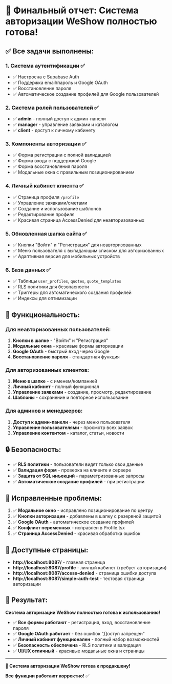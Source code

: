 # 🎉 Финальный отчет: Система авторизации WeShow полностью готова!

## ✅ **Все задачи выполнены:**

### 1. **Система аутентификации** ✅
- ✅ Настроена с Supabase Auth
- ✅ Поддержка email/пароль и Google OAuth
- ✅ Восстановление пароля
- ✅ Автоматическое создание профилей для Google пользователей

### 2. **Система ролей пользователей** ✅
- ✅ **admin** - полный доступ к админ-панели
- ✅ **manager** - управление заявками и каталогом
- ✅ **client** - доступ к личному кабинету

### 3. **Компоненты авторизации** ✅
- ✅ Форма регистрации с полной валидацией
- ✅ Форма входа с поддержкой Google
- ✅ Форма восстановления пароля
- ✅ Модальные окна с правильным позиционированием

### 4. **Личный кабинет клиента** ✅
- ✅ Страница профиля `/profile`
- ✅ Управление заявками/сметами
- ✅ Создание и использование шаблонов
- ✅ Редактирование профиля
- ✅ Красивая страница AccessDenied для неавторизованных

### 5. **Обновленная шапка сайта** ✅
- ✅ Кнопки "Войти" и "Регистрация" для неавторизованных
- ✅ Меню пользователя с выпадающим списком для авторизованных
- ✅ Адаптивная версия для мобильных устройств

### 6. **База данных** ✅
- ✅ Таблицы `user_profiles`, `quotes`, `quote_templates`
- ✅ RLS политики для безопасности
- ✅ Триггеры для автоматического создания профилей
- ✅ Индексы для оптимизации

## 🚀 **Функциональность:**

### **Для неавторизованных пользователей:**
1. **Кнопки в шапке** - "Войти" и "Регистрация"
2. **Модальные окна** - красивые формы авторизации
3. **Google OAuth** - быстрый вход через Google
4. **Восстановление пароля** - стандартная функция

### **Для авторизованных клиентов:**
1. **Меню в шапке** - с именем/компанией
2. **Личный кабинет** - полный функционал
3. **Управление заявками** - создание, просмотр, редактирование
4. **Шаблоны** - сохранение и повторное использование

### **Для админов и менеджеров:**
1. **Доступ к админ-панели** - через меню пользователя
2. **Управление пользователями** - просмотр всех заявок
3. **Управление контентом** - каталог, статьи, новости

## 🔒 **Безопасность:**

- ✅ **RLS политики** - пользователи видят только свои данные
- ✅ **Валидация форм** - проверка на клиенте и сервере
- ✅ **Защита от SQL инъекций** - параметризованные запросы
- ✅ **Автоматическое создание профилей** - при регистрации

## 🎯 **Исправленные проблемы:**

1. ✅ **Модальное окно** - исправлено позиционирование по центру
2. ✅ **Кнопки авторизации** - добавлены в шапку с резервной защитой
3. ✅ **Google OAuth** - автоматическое создание профилей
4. ✅ **Конфликт переменных** - исправлен в Profile.tsx
5. ✅ **Страница AccessDenied** - красивая обработка ошибок

## 📱 **Доступные страницы:**

- **http://localhost:8087/** - главная страница
- **http://localhost:8087/profile** - личный кабинет (требует авторизации)
- **http://localhost:8087/access-denied** - страница ошибки доступа
- **http://localhost:8087/simple-auth-test** - тестовая страница авторизации

## 🎉 **Результат:**

**Система авторизации WeShow полностью готова к использованию!**

- ✅ **Все формы работают** - регистрация, вход, восстановление пароля
- ✅ **Google OAuth работает** - без ошибок "Доступ запрещен"
- ✅ **Личный кабинет функционален** - полный набор возможностей
- ✅ **Безопасность обеспечена** - RLS политики и валидация
- ✅ **UI/UX отличный** - красивые модальные окна и страницы

---

**🚀 Система авторизации WeShow готова к продакшену!**

**Все функции работают корректно!** ✅
